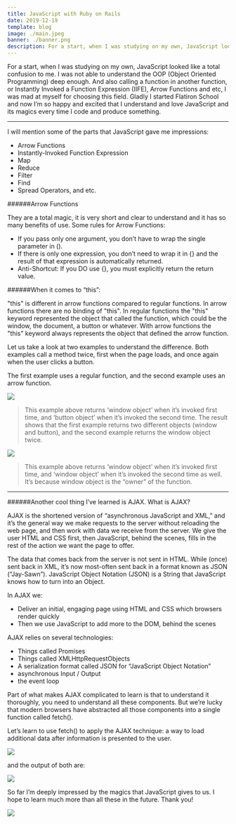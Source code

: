 ```yaml
---
title: JavaScript with Ruby on Rails
date: 2019-12-19
template: blog
image: ./main.jpeg
banner: ./banner.png
description: For a start, when I was studying on my own, JavaScript looked like a total confusion to me. I was not able to understand the OOP (Object Oriented Programming) deep enough.
---
```


For a start, when I was studying on my own, JavaScript looked like a total confusion to me. I was not able to understand the OOP (Object Oriented Programming) deep enough. And also calling a function in another function, or Instantly Invoked a Function Expression (IIFE), Arrow Functions and etc, I was mad at myself for choosing this field. Gladly I started Flatiron School and now I’m so happy and excited that I understand and love JavaScript and its magics every time I code and produce something.

---

I will mention some of the parts that JavaScript gave me impressions:

-   Arrow Functions
-   Instantly-Invoked Function Expression
-   Map
-   Reduce
-   Filter
-   Find
-   Spread Operators, and etc.

######Arrow Functions

They are a total magic, it is very short and clear to understand and it has so many benefits of use. Some rules for Arrow Functions:

-   If you pass only one argument, you don’t have to wrap the single parameter in ().
-   If there is only one expression, you don’t need to wrap it in {} and the result of that expression is automatically returned.
-   Anti-Shortcut: If you DO use {}, you must explicitly return the return value.

######When it comes to “this”:

"this" is different in arrow functions compared to regular functions. In arrow functions there are no binding of "this". In regular functions the "this" keyword represented the object that called the function, which could be the window, the document, a button or whatever. With arrow functions the "this" keyword always represents the object that defined the arrow function.

Let us take a look at two examples to understand the difference. Both examples call a method twice, first when the page loads, and once again when the user clicks a button.

The first example uses a regular function, and the second example uses an arrow function.

![](https://miro.medium.com/max/963/1*mMuM6D53GW0SQ-QFh-otjw.jpeg)

> This example above returns ‘window object’ when it’s invoked first time, and ‘button object’ when it’s invoked the second time.
> The result shows that the first example returns two different objects (window and button), and the second example returns the window object twice.

![](https://miro.medium.com/max/963/1*1WYvCDbfGx0s4Ff-PE9n7Q.jpeg)

> This example above returns ‘window object’ when it’s invoked first time, and ‘window object’ when it’s invoked the second time as well. It’s because window object is the “owner” of the function.

---

######Another cool thing I’ve learned is AJAX. What is AJAX?

AJAX is the shortened version of “asynchronous JavaScript and XML,” and it’s the general way we make requests to the server without reloading the web page, and then work with data we receive from the server. We give the user HTML and CSS first, then JavaScript, behind the scenes, fills in the rest of the action we want the page to offer.

The data that comes back from the server is not sent in HTML. While (once) sent back in XML, it’s now most-often sent back in a format known as JSON (“Jay-Sawn”). JavaScript Object Notation (JSON) is a String that JavaScript knows how to turn into an Object.

In AJAX we:

-   Deliver an initial, engaging page using HTML and CSS which browsers render quickly
-   Then we use JavaScript to add more to the DOM, behind the scenes

AJAX relies on several technologies:

-   Things called Promises
-   Things called XMLHttpRequestObjects
-   A serialization format called JSON for “JavaScript Object Notation”
-   asynchronous Input / Output
-   the event loop

Part of what makes AJAX complicated to learn is that to understand it thoroughly, you need to understand all these components. But we’re lucky that modern browsers have abstracted all those components into a single function called fetch().

Let’s learn to use fetch() to apply the AJAX technique: a way to load additional data after information is presented to the user.

![](https://miro.medium.com/max/649/1*6iaWeNgjz2EJJqldaJBUMQ.jpeg)

and the output of both are:

![](https://miro.medium.com/max/681/1*eN8fzrsog5sd1M70jWi3MQ.jpeg)

So far I’m deeply impressed by the magics that JavaScript gives to us. I hope to learn much more than all these in the future.
Thank you!

![](https://miro.medium.com/max/553/1*PiNl-pm0R5nJ1yddmBgxew.jpeg)
